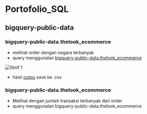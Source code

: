 # Portofolio_SQL

## bigquery-public-data

### bigquery-public-data.thelook_ecommerce 
* melihat order dengan negara terbanyak
* query menggunalan [bigquery-public-data.thelook_ecommerce](https://console.cloud.google.com/bigquery?sq=395717096726:afb8687643ab4a8683a50a4fcaa1a1c6) 

![fiktif 1](https://user-images.githubusercontent.com/122749604/213906625-8691412b-71c6-4d39-aff5-33847f5f2836.png)

* haisl [outpu](https://drive.google.com/file/d/1_KiBGHoQ2NGicnIvb-5uUvBYJWPRmEKM/view?usp=sharing) save ke .csv

### bigquery-public-data.thelook_ecommerce 
* Melihat dengan jumlah transaksi terbanyak dari order
* query menggunalan bigquery-public-data.thelook_ecommerce
